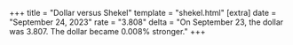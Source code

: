 +++
title = "Dollar versus Shekel"
template = "shekel.html"
[extra]
date = "September 24, 2023"
rate = "3.808"
delta = "On September 23, the dollar was 3.807. The dollar became 0.008% stronger."
+++
